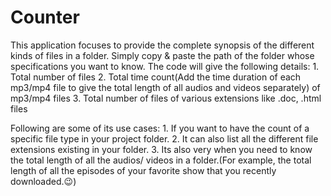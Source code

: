 # Counter

This application focuses to provide the complete synopsis of the different kinds of files in a folder.
Simply copy & paste the path of the folder whose specifications you want to know.
The code will give the following details:
    1. Total number of files
    2. Total time count(Add the time duration of each mp3/mp4 file to give the total length of all audios and videos           separately) of mp3/mp4 files
    3. Total number of files of various extensions like .doc, .html files
    
 Following are some of its use cases:
    1. If you want to have the count of a specific file type in your project folder.
    2. It can also list all the different file extensions existing in your folder. 
    3. Its also very when you need to know the total length of all the audios/ videos in a folder.(For example, the total       length of all the episodes of your favorite show that you recently downloaded.😉)
 
